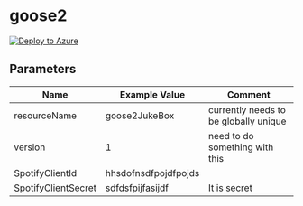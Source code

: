 # goose2

[![Deploy to Azure](http://azuredeploy.net/deploybutton.png)](https://azuredeploy.net/)

## Parameters

| Name | Example Value | Comment |
| ---- | ------------- | ------- |
| resourceName | goose2JukeBox | currently needs to be globally unique |
| version | 1 | need to do something with this |
| SpotifyClientId | hhsdofnsdfpojdfpojds | |
| SpotifyClientSecret | sdfdsfpijfasijdf | It is secret |